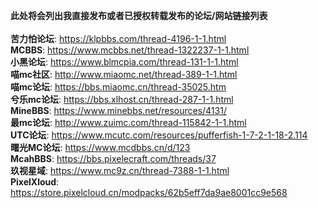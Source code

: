 **此处将会列出我直接发布或者已授权转载发布的论坛/网站链接列表**  
<br>
**苦力怕论坛**: https://klpbbs.com/thread-4196-1-1.html  
**MCBBS**: https://www.mcbbs.net/thread-1322237-1-1.html  
**小黑论坛**: https://www.blmcpia.com/thread-131-1-1.html  
**喵mc社区**: http://www.miaomc.net/thread-389-1-1.html  
**喵mc论坛**: https://bbs.miaomc.cn/thread-35025.htm  
**兮乐mc论坛**: https://bbs.xlhost.cn/thread-287-1-1.html  
**MineBBS**: https://www.minebbs.net/resources/4131/  
**最mc论坛**: http://www.zuimc.com/thread-115842-1-1.html  
**UTC论坛**: https://www.mcutc.com/resources/pufferfish-1-7-2-1-18-2.114  
**曙光MC论坛**: https://www.mcdbbs.cn/d/123  
**McahBBS**: https://bbs.pixelecraft.com/threads/37  
**玖视星域**: https://www.mc9z.cn/thread-7388-1-1.html  
**PixelXloud**: https://store.pixelcloud.cn/modpacks/62b5eff7da9ae8001cc9e568   
